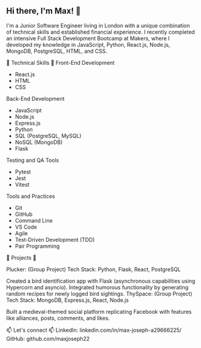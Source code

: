 ## Hi there, I'm Max! 👋

I'm a Junior Software Engineer living in London with a unique combination of technical skills and established financial experience. I recently completed an intensive Full Stack Development Bootcamp at Makers, where I developed my knowledge in JavaScript, Python, React.js, Node.js, MongoDB, PostgreSQL, HTML, and CSS. 

<!--
**maxjoseph22/maxjoseph22** is a ✨ _special_ ✨ repository because its `README.md` (this file) appears on your GitHub profile.

Here are some ideas to get you started:

- 🔭 I’m currently working on ...
- 🌱 I’m currently learning ...
- 👯 I’m looking to collaborate on ...
- 🤔 I’m looking for help with ...
- 💬 Ask me about ...
- 📫 How to reach me: ...
- 😄 Pronouns: ...
- ⚡ Fun fact: ...
-->

🔧 Technical Skills 🔧
Front-End Development
- React.js
- HTML
- CSS

Back-End Development
- JavaScript
- Node.js
- Express.js
- Python
- SQL (PostgreSQL, MySQL)
- NoSQL (MongoDB)
- Flask
  
Testing and QA Tools
- Pytest
- Jest
- Vitest
  
Tools and Practices
- Git
- GitHub
- Command Line
- VS Code
- Agile
- Test-Driven Development (TDD)
- Pair Programming

🔭 Projects 🔭

Plucker: (Group Project)
Tech Stack: Python, Flask, React, PostgreSQL

Created a bird identification app with Flask (asynchronous capabilities using Hypercorn and asyncio).
Integrated humorous functionality by generating random recipes for newly logged bird sightings.
ThySpace: (Group Project)
Tech Stack: MongoDB, Express.js, React, Node.js

Built a medieval-themed social platform replicating Facebook with features like alliances, posts, comments, and likes.

📫 Let's connect 📫
LinkedIn: linkedin.com/in/max-joseph-a29666225/
GitHub: github.com/maxjoseph22
